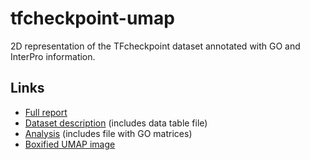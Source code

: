# tfcheckpoint-umap

2D representation of the TFcheckpoint dataset annotated with GO and InterPro information.

## Links

- [Full report](https://druglogics.github.io/tfcheckpoint-umap/)
- [Dataset description](https://druglogics.github.io/tfcheckpoint-umap/#new-dataset) (includes data table file)
- [Analysis](https://druglogics.github.io/tfcheckpoint-umap/#analysis-new-dataset) (includes file with GO matrices)
- [Boxified UMAP image](https://druglogics.github.io/tfcheckpoint-umap/#boxified-umap)

